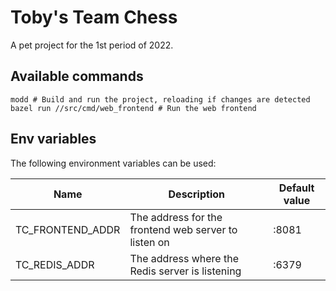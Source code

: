 # Toby's Team Chess

A pet project for the 1st period of 2022.

## Available commands

```shell
modd # Build and run the project, reloading if changes are detected
bazel run //src/cmd/web_frontend # Run the web frontend
```

## Env variables

The following environment variables can be used:

| Name                 | Description                                          | Default value |
|----------------------|------------------------------------------------------|---------------|
| TC_FRONTEND_ADDR     | The address for the frontend web server to listen on | :8081         |
| TC_REDIS_ADDR        | The address where the Redis server is listening      | :6379         |

